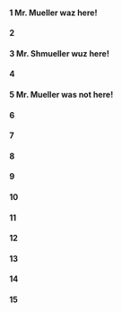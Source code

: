 #### 1 Mr. Mueller waz here!
#### 2
#### 3 Mr. Shmueller wuz here!
#### 4
#### 5 Mr. Mueller was not here!
#### 6
#### 7
#### 8
#### 9 
#### 10
#### 11
#### 12
#### 13
#### 14
#### 15